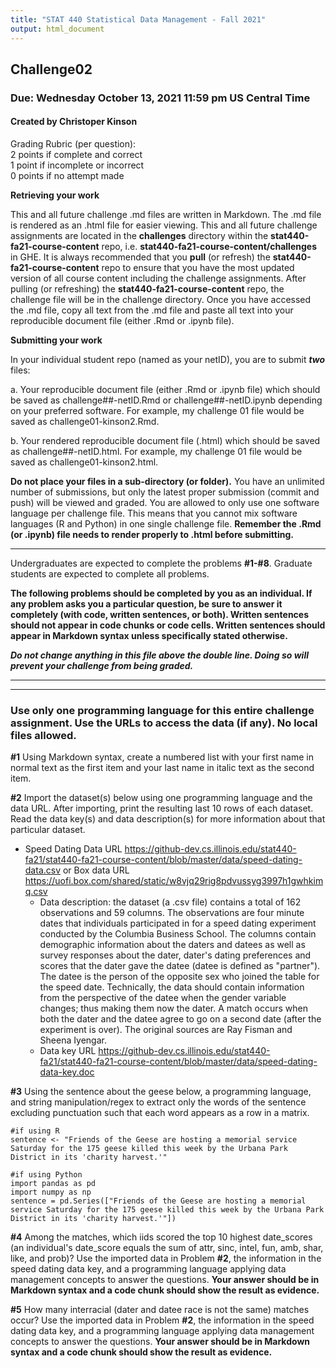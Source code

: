 ```yaml
---
title: "STAT 440 Statistical Data Management - Fall 2021"
output: html_document
---
```


## Challenge02
### Due: Wednesday October 13, 2021 11:59 pm US Central Time
#### Created by Christoper Kinson

Grading Rubric (per question):  
2 points if complete and correct  
1 point if incomplete or incorrect  
0 points if no attempt made  


**Retrieving your work**

This and all future challenge .md files are written in Markdown. The .md file is rendered as an .html file for easier viewing. This and all future challenge assignments are located in the **challenges** directory within the **stat440-fa21-course-content** repo, i.e. **stat440-fa21-course-content/challenges** in GHE. It is always recommended that you **pull** (or refresh) the **stat440-fa21-course-content** repo to ensure that you have the most updated version of all course content including the challenge assignments. After pulling (or refreshing) the **stat440-fa21-course-content** repo, the challenge file will be in the challenge directory. Once you have accessed the .md file, copy all text from the .md file and paste all text into your reproducible document file (either .Rmd or .ipynb file). 

**Submitting your work**

In your individual student repo (named as your netID), you are to submit ***two*** files:

a. Your reproducible document file (either .Rmd or .ipynb file) which should be saved as challenge##-netID.Rmd or challenge##-netID.ipynb depending on your preferred software. For example, my challenge 01 file would be saved as challenge01-kinson2.Rmd.

b. Your rendered reproducible document file (.html) which should be saved as challenge##-netID.html. For example, my challenge 01 file would be saved as challenge01-kinson2.html.

**Do not place your files in a sub-directory (or folder).** You have an unlimited number of submissions, but only the latest proper submission (commit and push) will be viewed and graded. You are allowed to only use one software language per challenge file. This means that you cannot mix software languages (R and Python) in one single challenge file. **Remember the .Rmd (or .ipynb) file needs to render properly to .html before submitting.** 


***

Undergraduates are expected to complete the problems **#1-#8**. Graduate students are expected to complete all problems.

**The following problems should be completed by you as an individual. If any problem asks you a particular question, be sure to answer it completely (with code, written sentences, or both). Written sentences should not appear in code chunks or code cells. Written sentences should appear in Markdown syntax unless specifically stated otherwise.**

***Do not change anything in this file above the double line. Doing so will prevent your challenge from being graded.***

***
***

### Use only one programming language for this entire challenge assignment. Use the URLs to access the data (if any). No local files allowed.

**#1** Using Markdown syntax, create a numbered list with your first name in normal text as the first item and your last name in italic text as the second item.



**#2** Import the dataset(s) below using one programming language and the data URL. After importing, print the resulting last 10 rows of each dataset. Read the data key(s) and data description(s) for more information about that particular dataset.

- Speed Dating Data URL https://github-dev.cs.illinois.edu/stat440-fa21/stat440-fa21-course-content/blob/master/data/speed-dating-data.csv or Box data URL https://uofi.box.com/shared/static/w8vjq29rig8pdvussyg3997h1gwhkimq.csv  
  - Data description: the dataset (a .csv file) contains a total of 162 observations and 59 columns. The observations are four minute dates that individuals participated in for a speed dating experiment conducted by the Columbia Business School. The columns contain demographic information about the daters and datees as well as survey responses about the dater, dater's dating preferences and scores that the dater gave the datee (datee is defined as "partner"). The datee is the person of the opposite sex who joined the table for the speed date. Technically, the data should contain information from the perspective of the datee when the gender variable changes; thus making them now the dater. A match occurs when both the dater and the datee agree to go on a second date (after the experiment is over). The original sources are Ray Fisman and Sheena Iyengar.  
  - Data key URL https://github-dev.cs.illinois.edu/stat440-fa21/stat440-fa21-course-content/blob/master/data/speed-dating-data-key.doc  



**#3** Using the sentence about the geese below, a programming language, and string manipulation/regex to extract only the words of the sentence excluding punctuation such that each word appears as a row in a matrix.

```
#if using R
sentence <- "Friends of the Geese are hosting a memorial service Saturday for the 175 geese killed this week by the Urbana Park District in its 'charity harvest.'"

#if using Python
import pandas as pd
import numpy as np
sentence = pd.Series(["Friends of the Geese are hosting a memorial service Saturday for the 175 geese killed this week by the Urbana Park District in its 'charity harvest.'"])
```



**#4** Among the matches, which iids scored the top 10 highest date_scores (an individual's date_score equals the sum of attr, sinc, intel, fun, amb, shar, like, and prob)? Use the imported data in Problem **#2**, the information in the speed dating data key, and a programming language applying data management concepts to answer the questions. **Your answer should be in Markdown syntax and a code chunk should show the result as evidence.**



**#5** How many interracial (dater and datee race is not the same) matches occur? Use the imported data in Problem **#2**, the information in the speed dating data key, and a programming language applying data management concepts to answer the questions. **Your answer should be in Markdown syntax and a code chunk should show the result as evidence.**


